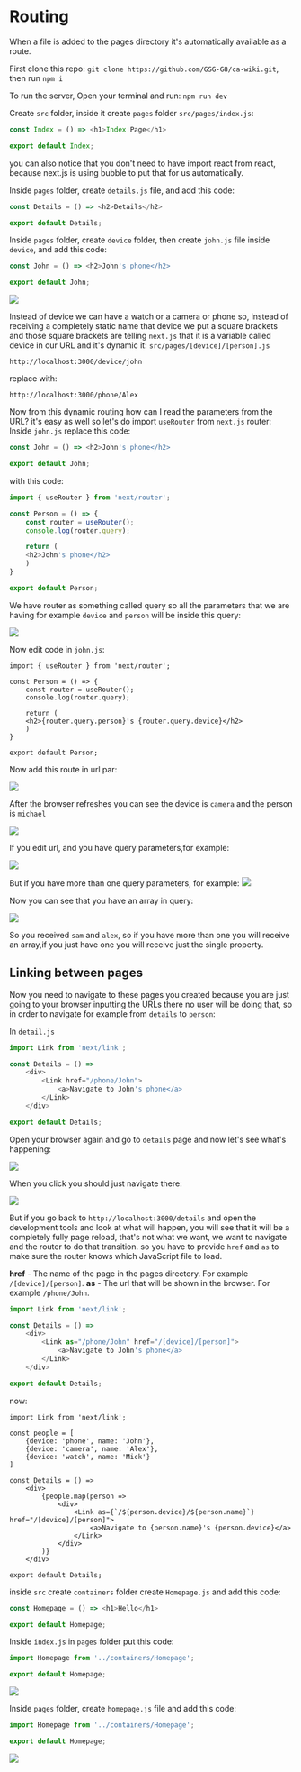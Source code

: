 # Routing

When a file is added to the pages directory it's automatically available as a route.

First clone this repo: `git clone https://github.com/GSG-G8/ca-wiki.git`, then run `npm i`

To run the server, Open your terminal and run: `npm run dev`

Create `src` folder, inside it create `pages` folder 
`src/pages/index.js`:

```js 
const Index = () => <h1>Index Page</h1>

export default Index;

```

you can also notice that you don't need to have import react from react, because next.js is using bubble to put that for us automatically.

Inside `pages` folder, create `details.js` file, and add this code:

```js
const Details = () => <h2>Details</h2>

export default Details;

```

Inside `pages` folder, create `device` folder, then create `john.js` file inside `device`, and add this code:

```js
const John = () => <h2>John's phone</h2>

export default John;

```

![](https://i.imgur.com/iHzYZmA.png)

Instead of device we can have a watch or a camera or phone so, instead of receiving a completely static name that device we put a square brackets and those square brackets are telling `next.js` that it is a variable called device in our URL and it's dynamic it:
`src/pages/[device]/[person].js`

```
http://localhost:3000/device/john
```
replace with:
```
http://localhost:3000/phone/Alex
```

Now from this dynamic routing how can I read the parameters from the URL? it's easy as well so let's do import `useRouter` from `next.js` router:
Inside `john.js` replace this code:
```js
const John = () => <h2>John's phone</h2>

export default John;
```
with this code:
```js
import { useRouter } from 'next/router';

const Person = () => {
    const router = useRouter();
    console.log(router.query);

    return (
    <h2>John's phone</h2>
    )
}

export default Person;

```
We have router as something called query so all the parameters that we are having for example `device` and `person` will be inside this query:

![](https://i.imgur.com/O2g5bgZ.png)


Now edit code in `john.js`:
```javascript=
import { useRouter } from 'next/router';

const Person = () => {
    const router = useRouter();
    console.log(router.query);

    return (
    <h2>{router.query.person}'s {router.query.device}</h2>
    )
}

export default Person;
```

Now add this route in url par:

![](https://i.imgur.com/ivgXW1J.png)


After the browser refreshes you can see the device is `camera` and the person is `michael`

![](https://i.imgur.com/u4ocs4r.png)


If you edit url, and you have query parameters,for example:

![](https://i.imgur.com/P5U7I3b.png)


But if you have more than one query parameters, for example:
![](https://i.imgur.com/WOSAJ3p.png)


Now you can see that you have an array in query:

![](https://i.imgur.com/OGvwEIa.png)


So you received `sam` and `alex`, so if you have more than one you will receive an array,if you just have one you will receive just the single property.

## Linking between pages

Now you need to navigate to these pages you created because you are just going to your browser inputting the URLs there no user will be doing that, so in order to navigate for example from `details` to `person`: 

In `detail.js`

```js
import Link from 'next/link';

const Details = () => 
    <div>
        <Link href="/phone/John">
            <a>Navigate to John's phone</a>
        </Link>
    </div>

export default Details;

```
Open your browser again and go to `details` page and now let's see what's happening:

![](https://i.imgur.com/RfstcZD.png)


When you click you should just navigate there:

![](https://i.imgur.com/6LCxl3f.png)


But if you go back to `http://localhost:3000/details` and open the development tools and look at what will happen, you will see that it will be a completely fully page reload, that's not what we want, we want to navigate and the router to do that transition.
so you have to provide `href` and `as` to make sure the router knows which JavaScript file to load.

**href** - The name of the page in the pages directory. For example `/[device]/[person]`.
**as** - The url that will be shown in the browser. For example `/phone/John`.
```js
import Link from 'next/link';

const Details = () => 
    <div>
        <Link as="/phone/John" href="/[device]/[person]">
            <a>Navigate to John's phone</a>
        </Link>
    </div>

export default Details;

```

now:
```javascript=
import Link from 'next/link';

const people = [
    {device: 'phone', name: 'John'},
    {device: 'camera', name: 'Alex'},
    {device: 'watch', name: 'Mick'}
]

const Details = () => 
    <div>
        {people.map(person => 
            <div>
                <Link as={`/${person.device}/${person.name}`} href="/[device]/[person]">
                    <a>Navigate to {person.name}'s {person.device}</a>
                </Link>
            </div>
        )}
    </div>

export default Details;

```

inside `src` create `containers` folder
create `Homepage.js` and add this code:

```js
const Homepage = () => <h1>Hello</h1>

export default Homepage;
```

Inside `index.js` in `pages` folder put this code:

```js
import Homepage from '../containers/Homepage';

export default Homepage;

```

![](https://i.imgur.com/VpRlypv.png)


Inside `pages` folder, create `homepage.js` file and add this code:

```js
import Homepage from '../containers/Homepage';

export default Homepage;

```
![](https://i.imgur.com/VBG77mj.png)

